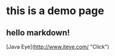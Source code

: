 this is a demo page
====================
## hello markdown! ##
[Java Eye](http://www.iteye.com/ \"Click\") 